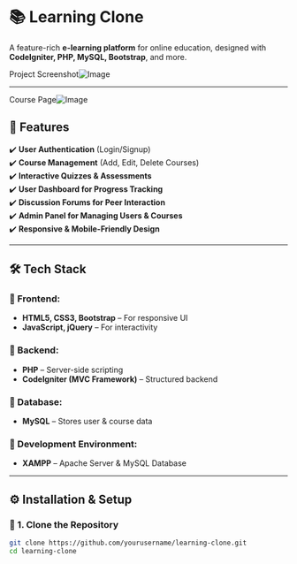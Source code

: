 # 📚 Learning Clone  

A feature-rich **e-learning platform** for online education, designed with **CodeIgniter, PHP, MySQL, Bootstrap**, and more.  

Project Screenshot![Image](https://github.com/user-attachments/assets/d6b7f653-10fa-4038-8f00-8619d8085631) 

---
Course Page![Image](https://github.com/user-attachments/assets/9c9ba461-b3e1-41c5-8ba4-35e935a97f19)

## 🚀 Features  
✔️ **User Authentication** (Login/Signup)  
✔️ **Course Management** (Add, Edit, Delete Courses)  
✔️ **Interactive Quizzes & Assessments**  
✔️ **User Dashboard for Progress Tracking**  
✔️ **Discussion Forums for Peer Interaction**  
✔️ **Admin Panel for Managing Users & Courses**  
✔️ **Responsive & Mobile-Friendly Design**  

---

## 🛠 Tech Stack  

### 🔹 Frontend:  
- **HTML5, CSS3, Bootstrap** – For responsive UI  
- **JavaScript, jQuery** – For interactivity  

### 🔹 Backend:  
- **PHP** – Server-side scripting  
- **CodeIgniter (MVC Framework)** – Structured backend  

### 🔹 Database:  
- **MySQL** – Stores user & course data  

### 🔹 Development Environment:  
- **XAMPP** – Apache Server & MySQL Database  

---

## ⚙️ Installation & Setup  

### 📌 1. Clone the Repository  
```bash
git clone https://github.com/yourusername/learning-clone.git
cd learning-clone
